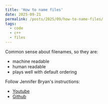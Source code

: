 ```yaml
---
title: 'How to name files'
date: 2025-09-21
permalink: /posts/2025/09/how-to-name-files/
tags:
  - code
  - c++
  - files
---
```


Common sense about filenames, so they are:

- machine readable
- human readable
- plays well with default ordering


Follow Jennifer Bryan's instructions:

- <a href="https://www.youtube.com/watch?v=ES1LTlnpLMk" target="_blank">Youtube</a>
- <a href="https://github.com/jennybc/how-to-name-files" target="_blank">Github</a>